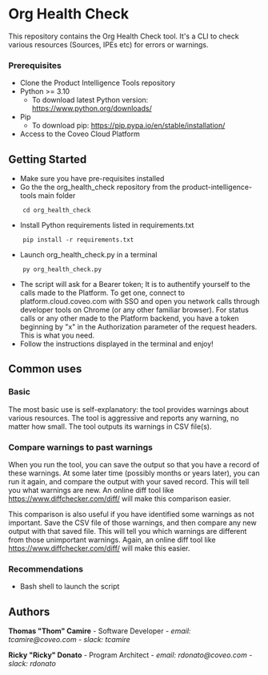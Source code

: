 # Org Health Check

This repository contains the Org Health Check tool. It's a CLI to check various resources (Sources, IPEs etc) for errors or warnings.

### Prerequisites

- Clone the Product Intelligence Tools repository
- Python >= 3.10
  - To download latest Python version: https://www.python.org/downloads/
- Pip
  - To download pip: https://pip.pypa.io/en/stable/installation/
- Access to the Coveo Cloud Platform

## Getting Started

- Make sure you have pre-requisites installed
- Go the the org_health_check repository from the product-intelligence-tools main folder

```
    cd org_health_check
```

- Install Python requirements listed in requirements.txt

```
    pip install -r requirements.txt
```

- Launch org_health_check.py in a terminal

```
    py org_health_check.py
```

- The script will ask for a Bearer token; It is to authentify yourself to the calls made to the Platform. To get one, connect to platform.cloud.coveo.com with SSO and open you network calls through developer tools on Chrome (or any other familiar browser). For status calls or any other made to the Platform backend, you have a token beginning by "x" in the Authorization parameter of the request headers. This is what you need.
- Follow the instructions displayed in the terminal and enjoy!

## Common uses
### Basic
The most basic use is self-explanatory: the tool provides warnings about various resources. The tool is aggressive and reports any warning, no matter how small. The tool outputs its warnings in CSV file(s).

### Compare warnings to past warnings
When you run the tool, you can save the output so that you have a record of these warnings. At some later time (possibly months or years later), you can run it again, and compare the output with your saved record. This will tell you what warnings are new. An online diff tool like https://www.diffchecker.com/diff/ will make this comparison easier.

This comparison is also useful if you have identified some warnings as not important. Save the CSV file of those warnings, and then compare any new output with that saved file. This will tell you which warnings are different from those unimportant warnings. Again, an online diff tool like https://www.diffchecker.com/diff/ will make this easier.

### Recommendations

- Bash shell to launch the script

## Authors

**Thomas "Thom" Camire** - Software Developer - _email: tcamire@coveo.com_ - _slack: tcamire_

**Ricky "Ricky" Donato** - Program Architect - _email: rdonato@coveo.com_ - _slack: rdonato_
